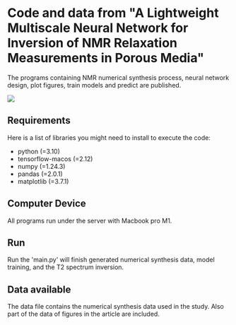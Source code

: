 Code and data from "A Lightweight Multiscale Neural Network for Inversion of NMR Relaxation Measurements in Porous Media"
=======================================================================================================================
The programs containing NMR numerical synthesis process, neural network design, plot figures, train models and predict are published.


<img src="./fig1.bmp"> 

Requirements
------------------------------------------------------
Here is a list of libraries you might need to install to execute the code:
* python (=3.10)
* tensorflow-macos (=2.12)
* numpy (=1.24.3)
* pandas (=2.0.1)
* matplotlib (=3.7.1)

Computer Device
------------------------------------------------------
All programs run under the server with Macbook pro M1.

Run
------------------------------------------------------
Run the 'main.py' will finish generated numerical synthesis data, model training, and the T2 spectrum inversion.

Data available
------------------------------------------------------
The data file contains the numerical synthesis data used in the study. Also part of the data of figures in the article are included.
